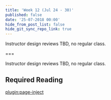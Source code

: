 ```yaml
---
title: 'Week 12 (Jul 24 - 30)'
published: false
date: '25-07-2018 00:00'
hide_from_post_list: false
hide_git_sync_repo_link: true
---
```


Instructor design reviews TBD, no regular class.

===

Instructor design reviews TBD, no regular class.

## Required Reading  
[plugin:page-inject](/192/all-readings/week-12)
